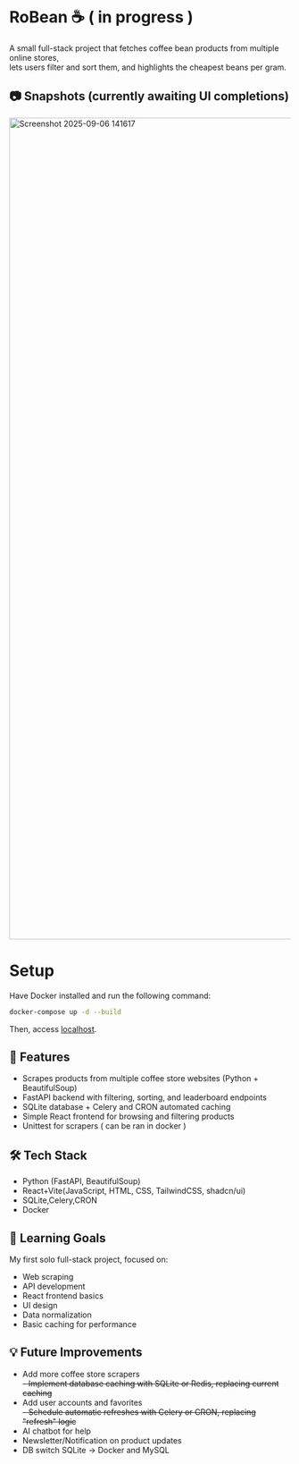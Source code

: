 # RoBean ☕ ( in progress )  

A small full-stack project that fetches coffee bean products from multiple online stores,  
lets users filter and sort them, and highlights the cheapest beans per gram.  

## 📷 Snapshots (currently awaiting UI completions)
<img width="2853" height="1470" alt="Screenshot 2025-09-06 141617" src="https://github.com/user-attachments/assets/2b60293f-f8f2-46b9-bc75-d99ee1e40b01" />

# Setup
Have Docker installed and run the following command:
```bash
docker-compose up -d --build
```
Then, access [localhost](http://localhost).

## 🚀 Features
- Scrapes products from multiple coffee store websites (Python + BeautifulSoup)
- FastAPI backend with filtering, sorting, and leaderboard endpoints
- SQLite database + Celery and CRON automated caching
- Simple React frontend for browsing and filtering products
- Unittest for scrapers ( can be ran in docker )

## 🛠 Tech Stack
- Python (FastAPI, BeautifulSoup)
- React+Vite(JavaScript, HTML, CSS, TailwindCSS, shadcn/ui)
- SQLite,Celery,CRON
- Docker

## 🎯 Learning Goals
My first solo full-stack project, focused on:
- Web scraping
- API development
- React frontend basics
- UI design
- Data normalization
- Basic caching for performance

## 💡 Future Improvements
- Add more coffee store scrapers  
<del>- Implement database caching with SQLite or Redis, replacing current caching</del>
- Add user accounts and favorites  
<del>- Schedule automatic refreshes with Celery or CRON, replacing "refresh" logic</del>
- AI chatbot for help
- Newsletter/Notification on product updates
- DB switch SQLite -> Docker and MySQL
